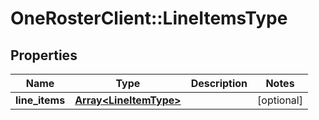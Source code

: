 # OneRosterClient::LineItemsType

## Properties
Name | Type | Description | Notes
------------ | ------------- | ------------- | -------------
**line_items** | [**Array&lt;LineItemType&gt;**](LineItemType.md) |  | [optional] 

